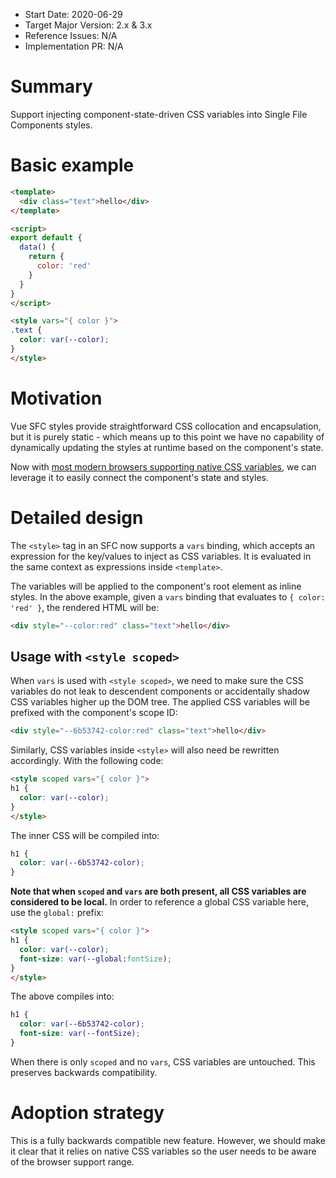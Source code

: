 - Start Date: 2020-06-29
- Target Major Version: 2.x & 3.x
- Reference Issues: N/A
- Implementation PR: N/A

# Summary

Support injecting component-state-driven CSS variables into Single File Components styles.

# Basic example

```html
<template>
  <div class="text">hello</div>
</template>

<script>
export default {
  data() {
    return {
      color: 'red'
    }
  }
}
</script>

<style vars="{ color }">
.text {
  color: var(--color);
}
</style>
```

# Motivation

Vue SFC styles provide straightforward CSS collocation and encapsulation, but it is purely static - which means up to this point we have no capability of dynamically updating the styles at runtime based on the component's state.

Now with [most modern browsers supporting native CSS variables](https://caniuse.com/#feat=css-variables), we can leverage it to easily connect the component's state and styles.

# Detailed design

The `<style>` tag in an SFC now supports a `vars` binding, which accepts an expression for the key/values to inject as CSS variables. It is evaluated in the same context as expressions inside `<template>`.

The variables will be applied to the component's root element as inline styles. In the above example, given a `vars` binding that evaluates to `{ color: 'red' }`, the rendered HTML will be:

```html
<div style="--color:red" class="text">hello</div>
```

## Usage with `<style scoped>`

When `vars` is used with `<style scoped>`, we need to make sure the CSS variables do not leak to descendent components or accidentally shadow CSS variables higher up the DOM tree. The applied CSS variables will be prefixed with the component's scope ID:

```html
<div style="--6b53742-color:red" class="text">hello</div>
```

Similarly, CSS variables inside `<style>` will also need be rewritten accordingly. With the following code:

```html
<style scoped vars="{ color }">
h1 {
  color: var(--color);
}
</style>
```

The inner CSS will be compiled into:

```css
h1 {
  color: var(--6b53742-color);
}
```

**Note that when `scoped` and `vars` are both present, all CSS variables are considered to be local.** In order to reference a global CSS variable here, use the `global:` prefix:

```html
<style scoped vars="{ color }">
h1 {
  color: var(--color);
  font-size: var(--global:fontSize);
}
</style>
```

The above compiles into:

```css
h1 {
  color: var(--6b53742-color);
  font-size: var(--fontSize);
}
```

When there is only `scoped` and no `vars`, CSS variables are untouched. This preserves backwards compatibility.

# Adoption strategy

This is a fully backwards compatible new feature. However, we should make it clear that it relies on native CSS variables so the user needs to be aware of the browser support range.
